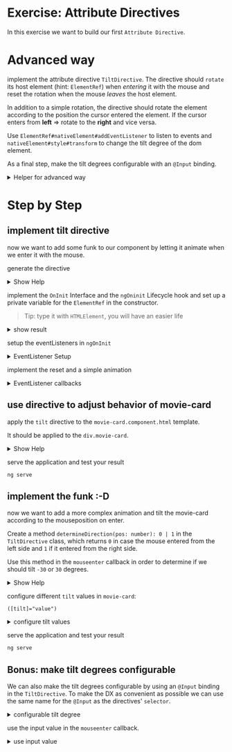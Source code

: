 # Exercise: Attribute Directives

In this exercise we want to build our first `Attribute Directive`.

# Advanced way

implement the attribute directive `TiltDirective`. The directive should `rotate` its host element (hint: `ElementRef`)
when _entering_ it with the mouse and reset the rotation when the mouse _leaves_ the host element.

In addition to a simple rotation, the directive should rotate the element according to the position
the cursor entered the element.
If the cursor enters from **left** => rotate to the **right** and vice versa.

Use `ElementRef#nativeElement#addEventListener` to listen to events and `nativeElement#style#transform` to change
the tilt degree of the dom element.

As a final step, make the tilt degrees configurable with an `@Input` binding.

<details>
  <summary>Helper for advanced way</summary>

```bash
ng g directive tilt
```

```ts

transform = 'rotate()';

this.elementRef.nativeElement.addEventListener('event', callbackFn);

/**
 *
 * returns 0 if entered from left, 1 if entered from right
 */
determineDirection(pos: number): 0 | 1 {
    const width = this.el.nativeElement.clientWidth;
    const middle = this.el.nativeElement.getBoundingClientRect().left + width / 2;
    return (pos > middle ? 1 : 0);
}

```
</details>


# Step by Step

## implement tilt directive

now we want to add some funk to our component by letting it animate when we enter it with the mouse.

generate the directive

<details>
  <summary>Show Help</summary>


```bash
ng generate directive tilt

OR

ng g d tilt
```

```ts

@Directive({
    selector: '[tilt]'
})
export class TiltDirective {
    
    constructor() {}
}
```

</details>


implement the `OnInit` Interface and the `ngOninit` Lifecycle hook and set up a private variable
for the `ElementRef` in the constructor.

> Tip: type it with `HTMLElement`, you will have an easier life

<details>
    <summary>show result</summary>

```ts

@Directive({
    selector: '[tilt]'
})
export class TiltDirective implements OnInit {
    
    constructor(private el: ElementRef<HTMLElement>) {}
    
    ngOnInit() {}
    
}
```

</details>

setup the eventListeners in `ngOnInit`

<details>
  <summary>EventListener Setup</summary>


```ts

ngOnInit() {
  nativeElement.addEventListener('mouseleave', () => {
    // we want to reset the styles here
  });
  
  nativeElement.addEventListener('mouseenter', (event) => {
    // 
  });
}

```
</details>


implement the reset and a simple animation

<details>
  <summary>EventListener callbacks</summary>

```ts

ngOnInit() {
  nativeElement.addEventListener('mouseleave', () => {
    nativeElement.style.transform = 'rotate(0deg)';
  });
  
  nativeElement.addEventListener('mouseenter', () => {
    nativeElement.style.transform = 'rotate(30deg)';
  });
}
```

</details>

## use directive to adjust behavior of movie-card

apply the `tilt` directive to the `movie-card.component.html` template.

It should be applied to the `div.movie-card`.

<details>
  <summary>Show Help</summary>

```html
<!--movie-card.component.html-->

<div class="movie-card" tilt>
    <!--  content-->
</div>
```

</details>

serve the application and test your result

```bash
ng serve
```

## implement the funk :-D

now we want to add a more complex animation and tilt the movie-card according to the mouseposition on enter.

Create a method `determineDirection(pos: number): 0 | 1` in the `TiltDirective` class, which returns `0` in case
the mouse entered from the left side and `1` if it entered from the right side.

Use this method in the `mouseenter` callback in order to determine if we should tilt `-30` or `30` degrees.

<details>
  <summary>Show Help</summary>

```ts
// tilt.directive.ts

// OnInit
nativeElement.addEventListener('mouseenter', () => {
  const pos = this.determineDirection(event.pageX);
  this.el.nativeElement.style.transform = `rotate(${pos === 0 ? '30deg' : '-30deg'})`;
});

  /**
   *
   * returns 0 if entered from left, 1 if entered from right
   */
  determineDirection(pos: number): 0 | 1 {
    const width = this.el.nativeElement.clientWidth;
    const middle = this.el.nativeElement.getBoundingClientRect().left + width / 2;
    return (pos > middle ? 1 : 0);
  }
```

</details>

configure different `tilt` values in `movie-card`:

`([tilt]="value")`

<details>
  <summary>configure tilt values</summary>

```html
<!--movie-card.component.html-->
<div class="movie-card" [tilt]="15">
    <!--  content-->
</div>

```

</details>

serve the application and test your result

```bash
ng serve
```

## Bonus: make tilt degrees configurable

We can also make the tilt degrees configurable by using an `@Input` binding in the `TiltDirective`. To
make the DX as convenient as possible we can use the same name for the `@Input` as the directives' `selector`.

<details>
  <summary>configurable tilt degree</summary>

```ts
// tilt.directive.ts

@Input() tilt = 30;

```

</details>

use the input value in the `mouseenter` callback.

<details>
  <summary>use input value</summary>


```ts
// tilt.directive.ts

// OnInit
nativeElement.addEventListener('mouseenter', () => {
  const pos = this.determineDirection(event.pageX);
  this.el.nativeElement.style.transform = `rotate(${pos === 0 ? `${this.tilt}deg` : `-${this.tilt}deg`})`;
});

```

</details>
